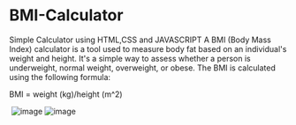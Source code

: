 # BMI-Calculator
Simple Calculator using HTML,CSS and JAVASCRIPT 
A BMI (Body Mass Index) calculator is a tool used to measure body fat based on an individual's weight and height. It's a simple way to assess whether a person is underweight, normal weight, overweight, or obese. The BMI is calculated using the following formula:

BMI = weight (kg)/height (m^2)

​
![image](https://github.com/Sumit-Mihirachariya/BMI-Calculator/assets/75151969/d14ac864-7898-415f-9979-d78a28d62be7)
![image](https://github.com/Sumit-Mihirachariya/BMI-Calculator/assets/75151969/4b9a3f2d-062a-4132-ad9e-cd8e13f838dc)
